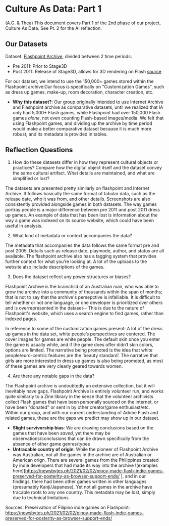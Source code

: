 # Culture As Data: Part 1
(A.G. & Thea)
This document covers Part 1 of the 2nd phase of our project, Culture As Data. See Pt. 2 for the AI reflection.

## Our Datasets
Dataset: [Flashpoint Archive](https://flashpointarchive.org/), divided between 2 time periods:
- Pre 2011: Prior to Stage3D
- Post 2011: Release of Stage3D, allows for 3D rendering on Flash [source](https://books.google.com/books?id=UGD4zMFnK0QC&pg=PA17#v=onepage&q&f=false)

For our dataset, we intend to use the 150,000+ games stored within the Flashpoint archive.Our focus is specifically on "Customization Games", such as dress up games, make-up, room decoration, character creation, etc. 
- __**Why this dataset?**__: Our group originally intended to use Internet Archive and Flashpoint archive as comparative datasets, until we realized that IA only had 5,000+ Flash games, while Flashpoint had over 150,000 Flash games *alone*, not even counting Flash-based images/media. We felt that using Flashpoint games, and dividing up the archive by time period would make a better comparative dataset because it is much more robust, and its metadata is provided in tables. 

## Reflection Questions

1. How do these datasets differ in how they represent cultural objects or practices?
Compare how the digital object itself and the dataset convey the same cultural artifact. What details are maintained, and what are simplified or lost?

The datasets are presented pretty similarly on flashpoint and Internet Archive. It follows basically the same format of tabular data, such as the release date, who it was from, and other details. Screenshots are also consistently provided alongside games in both datasets. The way games portray people is a major difference between pre 2011 and post 2011 dress up games. An example of data that has been lost is information about the way a game was indexed on its source website, which could have been useful in analysis. 

2. What kind of metadata or context accompanies the data?

The metadata that accompanies the data follows the same format pre and post 2005. Details such as release date, playmode, author, and status are all available. The flashpoint archive also has a tagging system that provides further context for what you’re looking at. A lot of the uploads to the website also include descriptions of the games. 

3. Does the dataset reflect any power structures or biases?

Flashpoint Archive is the brainchild of an Australian man, who was able to grow the archive into a community of thousands within the span of months; that is not to say that the archive's persepctive is infalliable. It is difficult to tell whether or not one language, or one developer is prioritized over others and is overrepresented in the dataset-- This is due to the nature of Flashpoint's website, which uses a search engine to find games, rather than indexed pages.

In reference to some of the customization games present: A lot of the dress up games in the data set, white people’s perspectives are centered. The cover images for games are white people. The default skin once you enter the game is usually white, and if the game does offer didn’t skin colors, options are limited. The narrative being promoted is the idea that white people/euro-centric features are the ‘beauty standard’. The narrative that girls are more interested in dress up games is also being promoted, as most of these games are very clearly geared towards women. 

4. Are there any notable gaps in the data?

The Flashpoint archive is undoubtedly an extensive collection, but it will inevitably have gaps. Flashpoint Archive is entirely volunteer run, and works quite similarly to a Zine library in the sense that the volunteer archivists collect Flash games that have been personally sourced on the internet, or have been "donated" or sent in by other creator/game enthusiast/etc. Within our group, and with our current understanding of Adobe Flash and related games, these are the gaps we predict may show up in our dataset.
- **Slight survivorship bias**: We are drawing conclusions based on the games that have been *saved*, yet there may be observations/conclusions that can be drawn specifically from the absence of other game genres/types
- **Untracable country of origin**: While the pioneer of Flashpoint Archive was Australian, not all the games in the archive are of Australian or American orign. There are several games from the Philippines created by indie developers that had made its way into the archive !(examples here)[https://newsbytes.ph/2021/02/02/pinoy-made-flash-indie-games-preserved-for-posterity-as-browser-support-ends/ ], and in our findings, there had been other games written in other languages (presumably Kanji/Japanese). Yet not all games in the archive have tracable roots to any one country. This metadata may be lost, simply due to technical limitations



Sources:
Preservation of Filipino indie games on Flashpoint: https://newsbytes.ph/2021/02/02/pinoy-made-flash-indie-games-preserved-for-posterity-as-browser-support-ends/ 


